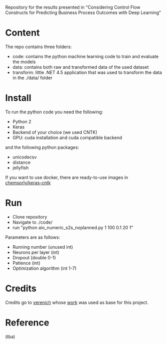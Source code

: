 Repository for the results presented in "Considering Control Flow Constructs for Predicting Business Process Outcomes with Deep Learning"

# Content
The repo contains three folders:
* code: contains the python machine learning code to train and evaluate the models
* data: contains both raw and transformed data of the used dataset
* transform: little .NET 4.5 application that was used to transform the data in the ./data/ folder

# Install
To run the python code you need the following:
* Python 2
* Keras
* Backend of your choice (we used CNTK)
* GPU: cuda installation and cuda compatible backend

and the following python packages:
* unicodecsv
* distance
* jellyfish

If you want to use docker, there are ready-to-use images in [chemsorly/keras-cntk](https://hub.docker.com/r/chemsorly/keras-cntk/)

# Run
* Clone repository
* Navigate to ./code/
* run "python aio_numeric_s2s_noplanned.py 1 100 0.1 20 1"

Parameters are as follows:
* Running number (unused int)
* Neurons per layer (int)
* Dropout (double 0-1)
* Patience (int)
* Optimization algorithm (int 1-7)

# Credits
Credits go to [verenich](https://github.com/verenich) whose [work](https://github.com/verenich/ProcessSequencePrediction) was used as base for this project.

# Reference
(tba)
